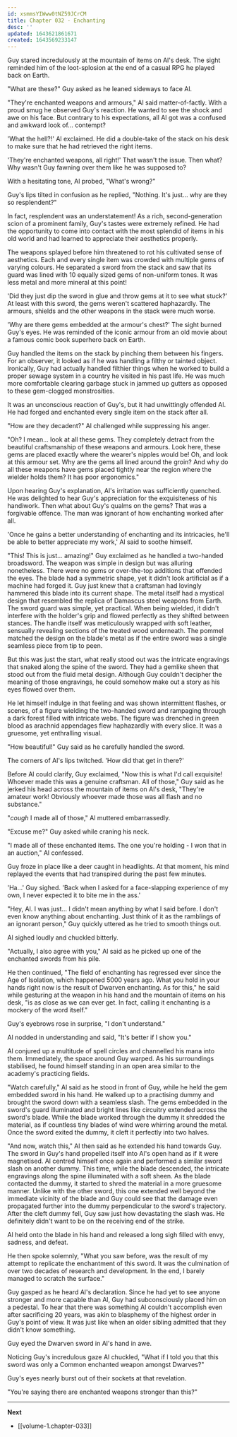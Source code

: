 ```yaml
---
id: xsmmsYIWww0tNZ59JCrCM
title: Chapter 032 - Enchanting
desc: ''
updated: 1643621861671
created: 1643569233147
---
```


Guy stared incredulously at the mountain of items on Al's desk. The sight reminded him of the loot-splosion at the end of a casual RPG he played back on Earth.

"What are these?" Guy asked as he leaned sideways to face Al.

"They're enchanted weapons and armours," Al said matter-of-factly. With a proud smug he observed Guy's reaction. He wanted to see the shock and awe on his face. But contrary to his expectations, all Al got was a confused and awkward look of... contempt?

'What the hell?!' Al exclaimed. He did a double-take of the stack on his desk to make sure that he had retrieved the right items.

'They're enchanted weapons, all right!' That wasn't the issue. Then what? Why wasn't Guy fawning over them like he was supposed to?

With a hesitating tone, Al probed, "What's wrong?"

Guy's lips tilted in confusion as he replied, "Nothing. It's just... why are they so resplendent?"

In fact, resplendent was an understatement! As a rich, second-generation scion of a prominent family, Guy's tastes were extremely refined. He had the opportunity to come into contact with the most splendid of items in his old world and had learned to appreciate their aesthetics properly.

The weapons splayed before him threatened to rot his cultivated sense of aesthetics. Each and every single item was crowded with multiple gems of varying colours. He separated a sword from the stack and saw that its guard was lined with 10 equally sized gems of non-uniform tones. It was less metal and more mineral at this point!

'Did they just dip the sword in glue and throw gems at it to see what stuck?' At least with this sword, the gems weren't scattered haphazardly. The armours, shields and the other weapons in the stack were much worse.

'Why are there gems embedded at the armour's chest?' The sight burned Guy's eyes. He was reminded of the iconic armour from an old movie about a famous comic book superhero back on Earth.

Guy handled the items on the stack by pinching them between his fingers. For an observer, it looked as if he was handling a filthy or tainted object. Ironically, Guy had actually handled filthier things when he worked to build a proper sewage system in a country he visited in his past life. He was much more comfortable clearing garbage stuck in jammed up gutters as opposed to these gem-clogged monstrosities.

It was an unconscious reaction of Guy's, but it had unwittingly offended Al. He had forged and enchanted every single item on the stack after all. 

"How are they decadent?" Al challenged while suppressing his anger.

"Oh? I mean... look at all these gems. They completely detract from the beautiful craftsmanship of these weapons and armours. Look here, these gems are placed exactly where the wearer's nipples would be! Oh, and look at this armour set. Why are the gems all lined around the groin? And why do all these weapons have gems placed tightly near the region where the wielder holds them? It has poor ergonomics."

Upon hearing Guy's explanation, Al's irritation was sufficiently quenched. He was delighted to hear Guy's appreciation for the exquisiteness of his handiwork. Then what about Guy's qualms on the gems? That was a forgivable offence. The man was ignorant of how enchanting worked after all.

'Once he gains a better understanding of enchanting and its intricacies, he'll be able to better appreciate my work,' Al said to soothe himself.

"This! This is just... amazing!" Guy exclaimed as he handled a two-handed broadsword. The weapon was simple in design but was alluring nonetheless. There were no gems or over-the-top additions that offended the eyes. The blade had a symmetric shape, yet it didn't look artificial as if a machine had forged it. Guy just knew that a craftsman had lovingly hammered this blade into its current shape. The metal itself had a mystical design that resembled the replica of Damascus steel weapons from Earth. The sword guard was simple, yet practical. When being wielded, it didn't interfere with the holder's grip and flowed perfectly as they shifted between stances. The handle itself was meticulously wrapped with soft leather, sensually revealing sections of the treated wood underneath. The pommel matched the design on the blade's metal as if the entire sword was a single seamless piece from tip to peen.

But this was just the start, what really stood out was the intricate engravings that snaked along the spine of the sword. They had a gemlike sheen that stood out from the fluid metal design. Although Guy couldn't decipher the meaning of those engravings, he could somehow make out a story as his eyes flowed over them.

He let himself indulge in that feeling and was shown intermittent flashes, or scenes, of a figure wielding the two-handed sword and rampaging through a dark forest filled with intricate webs. The figure was drenched in green blood as arachnid appendages flew haphazardly with every slice. It was a gruesome, yet enthralling visual.

"How beautiful!" Guy said as he carefully handled the sword.

The corners of Al's lips twitched. 'How did that get in there?'

Before Al could clarify, Guy exclaimed, "Now this is what I'd call exquisite! Whoever made this was a genuine craftsman. All of those," Guy said as he jerked his head across the mountain of items on Al's desk, "They're amateur work! Obviously whoever made those was all flash and no substance."

"*cough* I made all of those," Al muttered embarrassedly.

"Excuse me?" Guy asked while craning his neck.

"I made all of these enchanted items. The one you're holding - I won that in an auction," Al confessed.

Guy froze in place like a deer caught in headlights. At that moment, his mind replayed the events that had transpired during the past few minutes.

'Ha...' Guy sighed. 'Back when I asked for a face-slapping experience of my own, I never expected it to bite me in the ass.'

"Hey, Al. I was just... I didn't mean anything by what I said before. I don't even know anything about enchanting. Just think of it as the ramblings of an ignorant person," Guy quickly uttered as he tried to smooth things out.

Al sighed loudly and chuckled bitterly.

"Actually, I also agree with you," Al said as he picked up one of the enchanted swords from his pile.

He then continued, "The field of enchanting has regressed ever since the Age of Isolation, which happened 5000 years ago. What you hold in your hands right now is the result of Dwarven enchanting. As for this," he said while gesturing at the weapon in his hand and the mountain of items on his desk, "is as close as we can ever get. In fact, calling it enchanting is a mockery of the word itself."

Guy's eyebrows rose in surprise, "I don't understand."

Al nodded in understanding and said, "It's better if I show you."

Al conjured up a multitude of spell circles and channelled his mana into them. Immediately, the space around Guy warped. As his surroundings stabilised, he found himself standing in an open area similar to the academy's practicing fields.

"Watch carefully," Al said as he stood in front of Guy, while he held the gem embedded sword in his hand. He walked up to a practising dummy and brought the sword down with a seamless slash. The gems embedded in the sword's guard illuminated and bright lines like circuitry extended across the sword's blade. While the blade worked through the dummy it shredded the material, as if countless tiny blades of wind were whirring around the metal. Once the sword exited the dummy, it cleft it perfectly into two halves.

"And now, watch this," Al then said as he extended his hand towards Guy. The sword in Guy's hand propelled itself into Al's open hand as if it were magnetised. Al centred himself once again and performed a similar sword slash on another dummy. This time, while the blade descended, the intricate engravings along the spine illuminated with a soft sheen. As the blade contacted the dummy, it started to shred the material in a more gruesome manner. Unlike with the other sword, this one extended well beyond the immediate vicinity of the blade and Guy could see that the damage even propagated further into the dummy perpendicular to the sword's trajectory. After the cleft dummy fell, Guy saw just how devastating the slash was. He definitely didn't want to be on the receiving end of the strike.

Al held onto the blade in his hand and released a long sigh filled with envy, sadness, and defeat.

He then spoke solemnly, "What you saw before, was the result of my attempt to replicate the enchantment of this sword. It was the culmination of over two decades of research and development. In the end, I barely managed to scratch the surface."

Guy gasped as he heard Al's declaration. Since he had yet to see anyone stronger and more capable than Al, Guy had subconsciously placed him on a pedestal. To hear that there was something Al couldn't accomplish even after sacrificing 20 years, was akin to blasphemy of the highest order in Guy's point of view. It was just like when an older sibling admitted that they didn't know something.

Guy eyed the Dwarven sword in Al's hand in awe.

Noticing Guy's incredulous gaze Al chuckled, "What if I told you that this sword was only a Common enchanted weapon amongst Dwarves?"

Guy's eyes nearly burst out of their sockets at that revelation.

"You're saying there are enchanted weapons stronger than this?"

____

**Next**
* [[volume-1.chapter-033]]